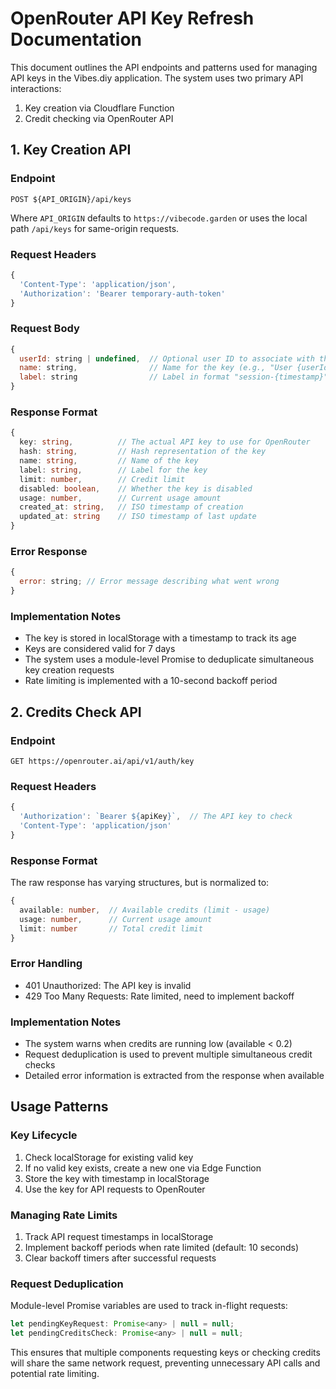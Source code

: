 # OpenRouter API Key Refresh Documentation

This document outlines the API endpoints and patterns used for managing API keys in the Vibes.diy application. The system uses two primary API interactions:

1. Key creation via Cloudflare Function
2. Credit checking via OpenRouter API

## 1. Key Creation API

### Endpoint

```
POST ${API_ORIGIN}/api/keys
```

Where `API_ORIGIN` defaults to `https://vibecode.garden` or uses the local path `/api/keys` for same-origin requests.

### Request Headers

```javascript
{
  'Content-Type': 'application/json',
  'Authorization': 'Bearer temporary-auth-token'
}
```

### Request Body

```javascript
{
  userId: string | undefined,  // Optional user ID to associate with the key
  name: string,                // Name for the key (e.g., "User {userId} Session" or "Anonymous Session")
  label: string                // Label in format "session-{timestamp}"
}
```

### Response Format

```typescript
{
  key: string,          // The actual API key to use for OpenRouter
  hash: string,         // Hash representation of the key
  name: string,         // Name of the key
  label: string,        // Label for the key
  limit: number,        // Credit limit
  disabled: boolean,    // Whether the key is disabled
  usage: number,        // Current usage amount
  created_at: string,   // ISO timestamp of creation
  updated_at: string    // ISO timestamp of last update
}
```

### Error Response

```javascript
{
  error: string; // Error message describing what went wrong
}
```

### Implementation Notes

- The key is stored in localStorage with a timestamp to track its age
- Keys are considered valid for 7 days
- The system uses a module-level Promise to deduplicate simultaneous key creation requests
- Rate limiting is implemented with a 10-second backoff period

## 2. Credits Check API

### Endpoint

```
GET https://openrouter.ai/api/v1/auth/key
```

### Request Headers

```javascript
{
  'Authorization': `Bearer ${apiKey}`,  // The API key to check
  'Content-Type': 'application/json'
}
```

### Response Format

The raw response has varying structures, but is normalized to:

```typescript
{
  available: number,  // Available credits (limit - usage)
  usage: number,      // Current usage amount
  limit: number       // Total credit limit
}
```

### Error Handling

- 401 Unauthorized: The API key is invalid
- 429 Too Many Requests: Rate limited, need to implement backoff

### Implementation Notes

- The system warns when credits are running low (available < 0.2)
- Request deduplication is used to prevent multiple simultaneous credit checks
- Detailed error information is extracted from the response when available

## Usage Patterns

### Key Lifecycle

1. Check localStorage for existing valid key
2. If no valid key exists, create a new one via Edge Function
3. Store the key with timestamp in localStorage
4. Use the key for API requests to OpenRouter

### Managing Rate Limits

1. Track API request timestamps in localStorage
2. Implement backoff periods when rate limited (default: 10 seconds)
3. Clear backoff timers after successful requests

### Request Deduplication

Module-level Promise variables are used to track in-flight requests:

```javascript
let pendingKeyRequest: Promise<any> | null = null;
let pendingCreditsCheck: Promise<any> | null = null;
```

This ensures that multiple components requesting keys or checking credits will share the same network request, preventing unnecessary API calls and potential rate limiting.

